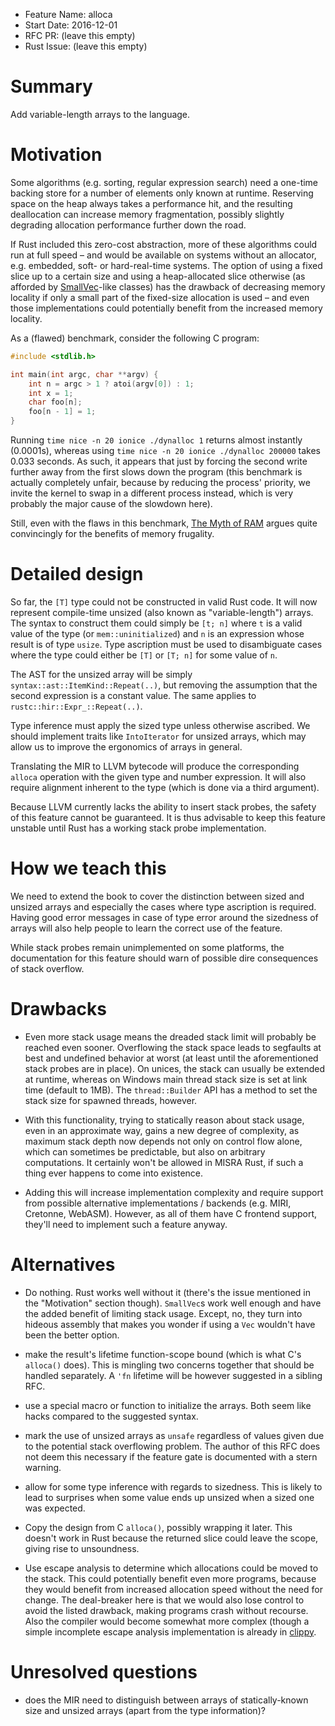 - Feature Name: alloca
- Start Date: 2016-12-01
- RFC PR: (leave this empty)
- Rust Issue: (leave this empty)

# Summary
[summary]: #summary

Add variable-length arrays to the language.

# Motivation
[motivation]: #motivation

Some algorithms (e.g. sorting, regular expression search) need a one-time backing store for a number of elements only
known at runtime. Reserving space on the heap always takes a performance hit, and the resulting deallocation can
increase memory fragmentation, possibly slightly degrading allocation performance further down the road.

If Rust included this zero-cost abstraction, more of these algorithms could run at full speed – and would be available
on systems without an allocator, e.g. embedded, soft- or hard-real-time systems. The option of using a fixed slice up
to a certain size and using a heap-allocated slice otherwise (as afforded by
[SmallVec](https://crates.io/crates/smallvec)-like classes) has the drawback of decreasing memory locality if only a
small part of the fixed-size allocation is used – and even those implementations could potentially benefit from the
increased memory locality.

As a (flawed) benchmark, consider the following C program:

```C
#include <stdlib.h>

int main(int argc, char **argv) {
    int n = argc > 1 ? atoi(argv[0]) : 1;
    int x = 1;
    char foo[n];
    foo[n - 1] = 1;
}
```

Running `time nice -n 20 ionice ./dynalloc 1` returns almost instantly (0.0001s), whereas using `time nice -n 20 ionice
./dynalloc 200000` takes 0.033 seconds. As such, it appears that just by forcing the second write further away from the
first slows down the program (this benchmark is actually completely unfair, because by reducing the process' priority,
we invite the kernel to swap in a different process instead, which is very probably the major cause of the slowdown
here).

Still, even with the flaws in this benchmark,
[The Myth of RAM](http://www.ilikebigbits.com/blog/2014/4/21/the-myth-of-ram-part-i) argues quite convincingly for the
benefits of memory frugality.

# Detailed design
[design]: #detailed-design

So far, the `[T]` type could not be constructed in valid Rust code. It will now represent compile-time unsized (also
known as "variable-length") arrays. The syntax to construct them could simply be `[t; n]` where `t` is a valid value of
the type (or `mem::uninitialized`) and `n` is an expression whose result is of type `usize`. Type ascription must be used
to disambiguate cases where the type could either be `[T]` or `[T; n]` for some value of `n`.

The AST for the unsized array will be simply `syntax::ast::ItemKind::Repeat(..)`, but removing the assumption that the
second expression is a constant value. The same applies to `rustc::hir::Expr_::Repeat(..)`.

Type inference must apply the sized type unless otherwise ascribed. We should implement traits like `IntoIterator` for
unsized arrays, which may allow us to improve the ergonomics of arrays in general.

Translating the MIR to LLVM bytecode will produce the corresponding `alloca` operation with the given type and number
expression. It will also require alignment inherent to the type (which is done via a third argument).

Because LLVM currently lacks the ability to insert stack probes, the safety of this feature cannot be guaranteed. It is
thus advisable to keep this feature unstable until Rust has a working stack probe implementation.

# How we teach this
[teaching]: #how-we-teach-this

We need to extend the book to cover the distinction between sized and unsized arrays and especially the cases where
type ascription is required. Having good error messages in case of type error around the sizedness of arrays will also
help people to learn the correct use of the feature.

While stack probes remain unimplemented on some platforms, the documentation for this feature should warn of possible
dire consequences of stack overflow.

# Drawbacks
[drawbacks]: #drawbacks

- Even more stack usage means the dreaded stack limit will probably be reached even sooner. Overflowing the stack space
leads to segfaults at best and undefined behavior at worst (at least until the aforementioned stack probes are in
place). On unices, the stack can usually be extended at runtime, whereas on Windows main thread stack size is set at
link time (default to 1MB). The `thread::Builder` API has a method to set the stack size for spawned threads, however.

- With this functionality, trying to statically reason about stack usage, even in an approximate way, gains a new
degree of complexity, as maximum stack depth now depends not only on control flow alone, which can sometimes be
predictable, but also on arbitrary computations. It certainly won't be allowed in MISRA Rust, if such a thing ever
happens to come into existence.

- Adding this will increase implementation complexity and require support from possible alternative implementations /
backends (e.g. MIRI, Cretonne, WebASM). However, as all of them have C frontend support, they'll need to implement such
a feature anyway.

# Alternatives
[alternatives]: #alternatives

- Do nothing. Rust works well without it (there's the issue mentioned in the "Motivation" section though). `SmallVec`s
work well enough and have the added benefit of limiting stack usage. Except, no, they turn into hideous assembly that
makes you wonder if using a `Vec` wouldn't have been the better option.

- make the result's lifetime function-scope bound (which is what C's `alloca()` does). This is mingling two concerns
together that should be handled separately. A `'fn` lifetime will be however suggested in a sibling RFC.

- use a special macro or function to initialize the arrays. Both seem like hacks compared to the suggested syntax.

- mark the use of unsized arrays as `unsafe` regardless of values given due to the potential stack overflowing problem.
The author of this RFC does not deem this necessary if the feature gate is documented with a stern warning.

- allow for some type inference with regards to sizedness. This is likely to lead to surprises when some value ends up
unsized when a sized one was expected.

- Copy the design from C `alloca()`, possibly wrapping it later. This doesn't work in Rust because the returned
slice could leave the scope, giving rise to unsoundness.

- Use escape analysis to determine which allocations could be moved to the stack. This could potentially benefit even
more programs, because they would benefit from increased allocation speed without the need for change. The deal-breaker
here is that we would also lose control to avoid the listed drawback, making programs crash without recourse. Also the
compiler would become somewhat more complex (though a simple incomplete escape analysis implementation is already in
[clippy](https://github.com/Manishearth/rust-clippy).

# Unresolved questions
[unresolved]: #unresolved-questions

- does the MIR need to distinguish between arrays of statically-known size and unsized arrays (apart from the type
information)?
